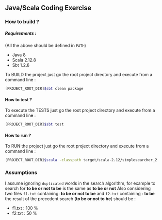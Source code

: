 ## Java/Scala Coding Exercise

### How to build ?

##### _*Requirements*_ :
(All the above should be defined in ```PATH```)
- Java 8
- Scala 2.12.8
- Sbt 1.2.8

To BUILD the project just go the root project directory and execute from a command line :
```sh 
[PROJECT_ROOT_DIR]$sbt clean package
```

#### How to test ?
To execute the TESTS just go the root project directory and execute from a command line :

```sh
[PROJECT_ROOT_DIR]$sbt test
```

#### How to run ?
To RUN the project just go the root project directory and execute from a command line :
```sh 
[PROJECT_ROOT_DIR]$scala -classpath target/scala-2.12/simplesearcher_2.12-0.1.jar fr.adevinta.example.Searcher myDir
```

### Assumptions
I assume ignoring `duplicated` words in the search algorithm, for example to search for **to be or not to be** is the same as **to be or not**
Also considering two files `f1.txt` containing: **to be or not to be** and `f2.txt` containing : **to be** the result of the precedent search (**to be or not to be**) should be :
- f1.txt : 100 % 
- f2.txt : 50 %
